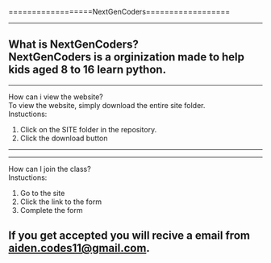 ==================NextGenCoders==================

-----------------------------------------------------------------------------------------------------------------------------------------------------  
What is NextGenCoders?  
NextGenCoders is a orginization made to help kids aged 8 to 16 learn python.
-----------------------------------------------------------------------------------------------------------------------------------------------------  

-----------------------------------------------------------------------------------------------------------------------------------------------------  
How can i view the website?  
To view the website, simply download the entire site folder.  
Instuctions:  
1. Click on the SITE folder in the repository.  
2. Click the download button
-----------------------------------------------------------------------------------------------------------------------------------------------------  

-----------------------------------------------------------------------------------------------------------------------------------------------------  
How can I join the class?  
Instuctions:  
1. Go to the site  
2. Click the link to the form  
3. Complete the form  
  
If you get accepted you will recive a email from aiden.codes11@gmail.com.
-----------------------------------------------------------------------------------------------------------------------------------------------------  
